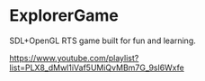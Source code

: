 # ExplorerGame
SDL+OpenGL RTS game built for fun and learning.

https://www.youtube.com/playlist?list=PLX8_dMwl1iVaf5UMiQvMBm7G_9sl6Wxfe

